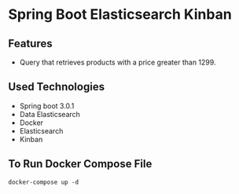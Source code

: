 # Spring Boot Elasticsearch Kinban

## Features
- Query that retrieves products with a price greater than 1299.

## Used Technologies
- Spring boot 3.0.1
- Data Elasticsearch
- Docker
- Elasticsearch
- Kinban

## To Run Docker Compose File
``` 
docker-compose up -d 
```